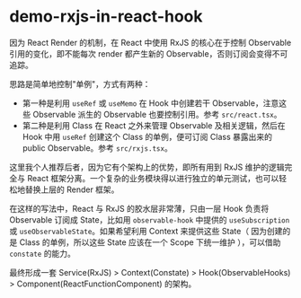 # demo-rxjs-in-react-hook

因为 React Render 的机制，在 React 中使用 RxJS 的核心在于控制 Observable 引用的变化，即不能每次 render 都产生新的 Observable，否则订阅会变得不可追踪。

思路是简单地控制"单例"，方式有两种：

- 第一种是利用 `useRef` 或 `useMemo` 在 Hook 中创建若干 Observable，注意这些 Observable 派生的 Observable 也要控制引用。参考 `src/react.tsx`。
- 第二种是利用 Class 在 React 之外来管理 Observable 及相关逻辑，然后在 Hook 中用 `useRef` 创建这个 Class 的单例，便可订阅 Class 暴露出来的 public Observable。参考 `src/rxjs.tsx`。

这里我个人推荐后者，因为它有个架构上的优势，即所有用到 RxJS 维护的逻辑完全与 React 框架分离。一个复杂的业务模块得以进行独立的单元测试，也可以轻松地替换上层的 Render 框架。

在这样的写法中，React 与 RxJS 的胶水层非常薄，只由一层 Hook 负责将 Observable 订阅成 State，比如用 `observable-hook` 中提供的 `useSubscription` 或 `useObservableState`。如果希望利用 Context 来提供这些 State（ 因为创建的是 Class 的单例，所以这些 State 应该在一个 Scope 下统一维护 ），可以借助 `constate` 的能力。

最终形成一套 Service(RxJS) > Context(Constate) > Hook(ObservableHooks) > Component(ReactFunctionComponent) 的架构。
